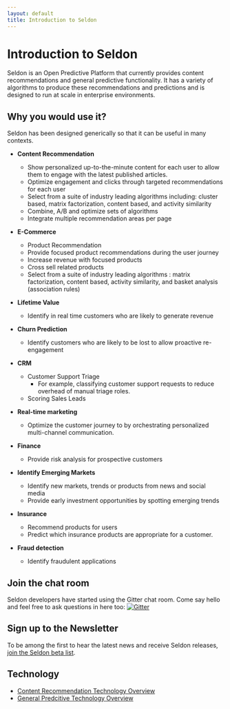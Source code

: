 ```yaml
---
layout: default
title: Introduction to Seldon
---
```


# Introduction to Seldon

Seldon is an Open Predictive Platform that currently provides content recommendations and general predictive functionality. It has a variety of algorithms to produce these recommendations and predictions and is designed to run at scale in enterprise environments.

## Why you would use it?

Seldon has been designed generically so that it can be useful in many contexts. 

 * **Content Recommendation**
    * Show personalized up-to-the-minute content for each user to allow them to engage with the latest published articles.
    * Optimize engagement and clicks through targeted recommendations for each user
    * Select from a suite of industry leading algorithms including: cluster based, matrix factorization, content based, and activity similarity
    * Combine, A/B and optimize sets of algorithms
    * Integrate multiple recommendation areas per page

 * **E-Commerce**
    * Product Recommendation
    * Provide focused product recommendations during the user journey
    * Increase revenue with focused products
    * Cross sell related products
    * Select from a suite of industry leading algorithms : matrix factorization, content based, activity similarity, and basket analysis (association rules)

 * **Lifetime Value**
    * Identify in real time customers who are likely to generate revenue

 * **Churn Prediction**
    * Identify customers who are likely to be lost to allow proactive re-engagement

 * **CRM**
    * Customer Support Triage
         * For example, classifying customer support requests to reduce overhead of manual triage roles.
    * Scoring Sales Leads

 * **Real-time marketing**
     * Optimize the customer journey to by orchestrating personalized multi-channel communication.

  * **Finance**
     * Provide risk analysis for prospective customers

 * **Identify Emerging Markets**
     * Identify new markets, trends or products from news and social media
     * Provide early investment opportunities by spotting emerging trends

 * **Insurance**
     * Recommend products for users
     * Predict which insurance products are appropriate for a customer.

 * **Fraud detection**
     * Identify fraudulent applications

## Join the chat room
Seldon developers have started using the Gitter chat room. Come say hello and feel free to ask questions in here too:
[![Gitter](https://badges.gitter.im/Join%20Chat.svg)](https://gitter.im/SeldonIO/seldon-server?utm_source=badge&utm_medium=badge&utm_campaign=pr-badge)

## Sign up to the Newsletter
To be among the first to hear the latest news and receive Seldon releases, [join the Seldon beta list](http://eepurl.com/6X6n1).

## Technology

* [Content Recommendation Technology Overview](content-recommendation-tech.html)
* [General Predcitive Technology Overview](prediction-overview.html)